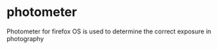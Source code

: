 photometer
==========

Photometer for firefox OS is used to determine the correct exposure in photography
